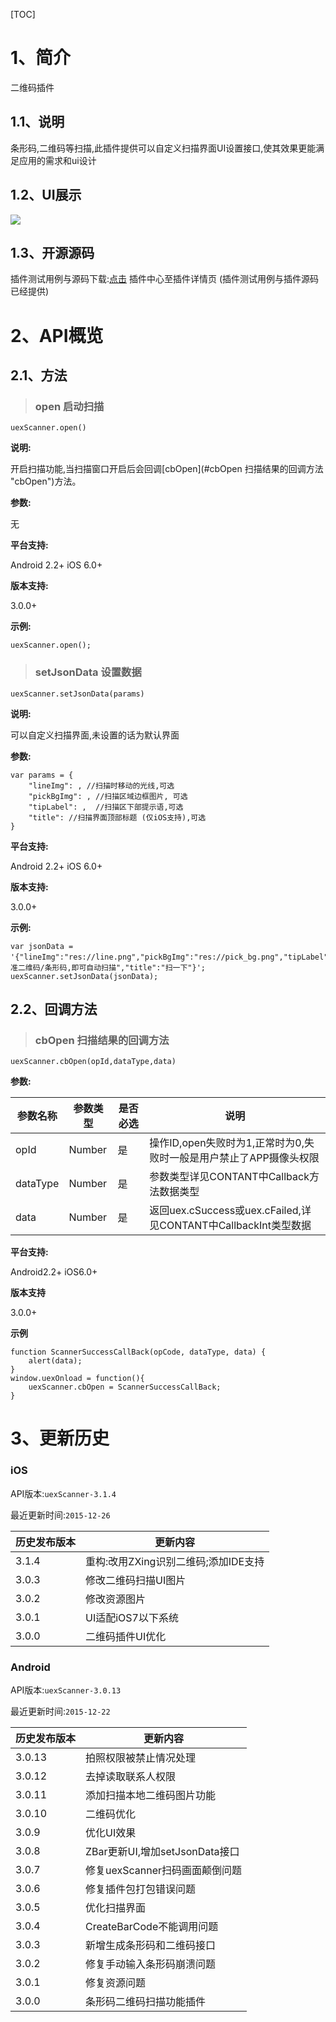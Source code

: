 
[TOC]

# 1、简介
二维码插件
## 1.1、说明
条形码,二维码等扫描,此插件提供可以自定义扫描界面UI设置接口,使其效果更能满足应用的需求和ui设计

## 1.2、UI展示

 ![](http://newdocx.appcan.cn/docximg/150439g2015y6g16o.png)
## 1.3、开源源码
插件测试用例与源码下载:[点击](http://plugin.appcan.cn/details.html?id=184_index) 插件中心至插件详情页 (插件测试用例与插件源码已经提供)

# 2、API概览

## 2.1、方法
> ### open 启动扫描

`uexScanner.open()`

**说明:**

开启扫描功能,当扫描窗口开启后会回调[cbOpen](#cbOpen 扫描结果的回调方法 "cbOpen")方法。

**参数:**

无

**平台支持:**

Android 2.2+
iOS 6.0+

**版本支持:**

3.0.0+

**示例:**

```
uexScanner.open();
```

> ### setJsonData 设置数据

`uexScanner.setJsonData(params)`

**说明:**

可以自定义扫描界面,未设置的话为默认界面

**参数:**

```
var params = {
    "lineImg": , //扫描时移动的光线,可选
    "pickBgImg": , //扫描区域边框图片, 可选
    "tipLabel": ,  //扫描区下部提示语,可选
    "title": //扫描界面顶部标题 (仅iOS支持),可选
}
```

**平台支持:**

Android 2.2+
iOS 6.0+

**版本支持:**

3.0.0+

**示例:**

```
var jsonData = '{"lineImg":"res://line.png","pickBgImg":"res://pick_bg.png","tipLabel":"对准二维码/条形码,即可自动扫描","title":"扫一下"}';
uexScanner.setJsonData(jsonData);
```
## 2.2、回调方法
> ### cbOpen 扫描结果的回调方法

`uexScanner.cbOpen(opId,dataType,data)`

**参数:**

|  参数名称 | 参数类型  | 是否必选  |  说明 |
| ----- | ----- | ----- | ----- |
| opId| Number| 是 | 操作ID,open失败时为1,正常时为0,失败时一般是用户禁止了APP摄像头权限 |
| dataType|Number | 是 | 参数类型详见CONTANT中Callback方法数据类型 |
| data|Number | 是 | 返回uex.cSuccess或uex.cFailed,详见CONTANT中CallbackInt类型数据 |

**平台支持:**

Android2.2+
iOS6.0+

**版本支持**

3.0.0+

**示例**

```
function ScannerSuccessCallBack(opCode, dataType, data) {
    alert(data);
}
window.uexOnload = function(){
    uexScanner.cbOpen = ScannerSuccessCallBack;
}
```

# 3、更新历史

### iOS

API版本:`uexScanner-3.1.4`

最近更新时间:`2015-12-26`

| 历史发布版本 | 更新内容 |
| ----- | ----- |
| 3.1.4 | 重构:改用ZXing识别二维码;添加IDE支持 |
| 3.0.3 | 修改二维码扫描UI图片 |
| 3.0.2 | 修改资源图片 |
| 3.0.1 | UI适配iOS7以下系统 |
| 3.0.0 | 二维码插件UI优化 |

### Android

API版本:`uexScanner-3.0.13`

最近更新时间:`2015-12-22`

| 历史发布版本 | 更新内容 |
| ----- | ----- |
| 3.0.13 | 拍照权限被禁止情况处理 |
| 3.0.12 | 去掉读取联系人权限 |
| 3.0.11 | 添加扫描本地二维码图片功能 |
| 3.0.10 | 二维码优化 |
| 3.0.9 | 优化UI效果 |
| 3.0.8 | ZBar更新UI,增加setJsonData接口 |
| 3.0.7 | 修复uexScanner扫码画面颠倒问题 |
| 3.0.6 | 修复插件包打包错误问题 |
| 3.0.5 | 优化扫描界面 |
| 3.0.4 | CreateBarCode不能调用问题 |
| 3.0.3 | 新增生成条形码和二维码接口 |
| 3.0.2 | 修复手动输入条形码崩溃问题 |
| 3.0.1 | 修复资源问题 |
| 3.0.0 | 条形码二维码扫描功能插件 |
